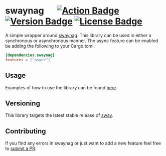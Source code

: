# swaynag &emsp; [![Action Badge]][actions] [![Version Badge]][crates.io] [![License Badge]][license]

[Version Badge]: https://img.shields.io/crates/v/swaynag.svg
[crates.io]: https://crates.io/crates/swaynag
[Action Badge]: https://github.com/JayceFayne/swaynag/workflows/Rust/badge.svg
[actions]: https://github.com/JayceFayne/swaynag/actions
[License Badge]: https://img.shields.io/crates/l/swaynag.svg
[license]: https://github.com/JayceFayne/swaynag/blob/master/LICENSE.md

A simple wrapper around [swaynag](https://github.com/swaywm/sway/blob/master/swaynag/swaynag.1.scd).
This library can be used  in either a synchronous or asynchronous manner.
The async feature can be enabled be adding the following to your Cargo.toml:

```toml
[dependencies.swaynag]
features = ["async"]
```

## Usage

Examples of how to use the library can be found [here](src/tests.rs).

## Versioning

This library targets the latest stable release of [sway](https://github.com/swaywm/sway).

## Contributing

 If you find any errors in swaynag or just want to add a new feature feel free to [submit a PR](https://github.com/jaycefayne/swaynag/pulls).
